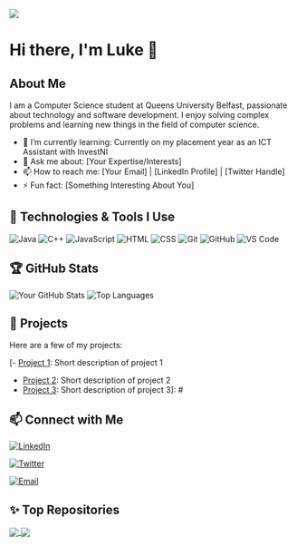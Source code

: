 ![](https://github.com/lukemccabe0/lukemccabe0/blob/d464eb85eedec2b36837a9a6d025afce91c664a8/assets/images/LukeM-ezgif.com-crop.gif?raw=true)

# Hi there, I'm Luke 👋

## About Me
I am a Computer Science student at Queens University Belfast, passionate about technology and software development. I enjoy solving complex problems and learning new things in the field of computer science.

- 🌱 I’m currently learning: Currently on my placement year as an ICT Assistant with InvestNI
- 💬 Ask me about: [Your Expertise/Interests]
- 📫 How to reach me: [Your Email] | [LinkedIn Profile] | [Twitter Handle]
- ⚡ Fun fact: [Something Interesting About You]

## 🔧 Technologies & Tools I Use

![Java](https://img.shields.io/badge/-Java-333333?style=flat&logo=java)
![C++](https://img.shields.io/badge/-C++-333333?style=flat&logo=c%2B%2B)
![JavaScript](https://img.shields.io/badge/-JavaScript-333333?style=flat&logo=javascript)
![HTML](https://img.shields.io/badge/-HTML-333333?style=flat&logo=html5)
![CSS](https://img.shields.io/badge/-CSS-333333?style=flat&logo=css3)
![Git](https://img.shields.io/badge/-Git-333333?style=flat&logo=git)
![GitHub](https://img.shields.io/badge/-GitHub-333333?style=flat&logo=github)
![VS Code](https://img.shields.io/badge/-VS%20Code-333333?style=flat&logo=visual-studio-code)

## 🏆 GitHub Stats

![Your GitHub Stats](https://github-readme-stats.vercel.app/api?username=yourusername&show_icons=true&theme=radical)
![Top Languages](https://github-readme-stats.vercel.app/api/top-langs/?username=yourusername&layout=compact&theme=radical)

## 📘 Projects

Here are a few of my projects:

[- [Project 1](https://github.com/yourusername/project1): Short description of project 1
- [Project 2](https://github.com/yourusername/project2): Short description of project 2
- [Project 3](https://github.com/yourusername/project3): Short description of project 3]: #

## 📫 Connect with Me

[![LinkedIn](https://img.shields.io/badge/-LinkedIn-333333?style=flat&logo=linkedin)](https://www.linkedin.com/in/yourprofile)

[![Twitter](https://img.shields.io/badge/-Twitter-333333?style=flat&logo=twitter)](https://twitter.com/yourhandle)

[![Email](https://img.shields.io/badge/-Email-333333?style=flat&logo=gmail)](mailto:youremail@example.com)

## ✨ Top Repositories

<a href="https://github.com/yourusername/repository1">
  <img align="center" src="https://github-readme-stats.vercel.app/api/pin/?username=yourusername&repo=repository1&theme=radical" />
</a>
<a href="https://github.com/yourusername/repository2">
  <img align="center" src="https://github-readme-stats.vercel.app/api/pin/?username=yourusername&repo=repository2&theme=radical" />
</a>
